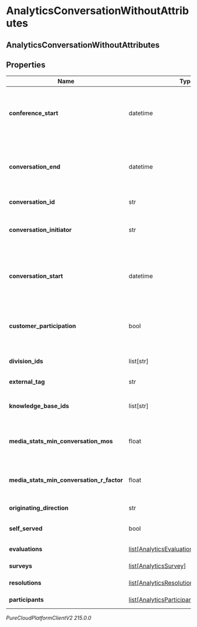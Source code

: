 # AnalyticsConversationWithoutAttributes

## AnalyticsConversationWithoutAttributes

## Properties

|Name | Type | Description | Notes|
|------------ | ------------- | ------------- | -------------|
| **conference_start** | datetime | The start time of a conference call. Date time is represented as an ISO-8601 string. For example: yyyy-MM-ddTHH:mm:ss[.mmm]Z | [optional] |
| **conversation_end** | datetime | The end time of a conversation. Date time is represented as an ISO-8601 string. For example: yyyy-MM-ddTHH:mm:ss[.mmm]Z | [optional] |
| **conversation_id** | str | Unique identifier for the conversation | [optional] |
| **conversation_initiator** | str | Indicates the participant purpose of the participant initiating a message conversation | [optional] |
| **conversation_start** | datetime | The start time of a conversation. Date time is represented as an ISO-8601 string. For example: yyyy-MM-ddTHH:mm:ss[.mmm]Z | [optional] |
| **customer_participation** | bool | Indicates a messaging conversation in which the customer participated by sending at least one message | [optional] |
| **division_ids** | list[str] | Identifier(s) of division(s) associated with a conversation | [optional] |
| **external_tag** | str | External tag for the conversation | [optional] |
| **knowledge_base_ids** | list[str] | The unique identifier(s) of the knowledge base(s) used | [optional] |
| **media_stats_min_conversation_mos** | float | The lowest estimated average MOS among all the audio streams belonging to this conversation | [optional] |
| **media_stats_min_conversation_r_factor** | float | The lowest R-factor value among all of the audio streams belonging to this conversation | [optional] |
| **originating_direction** | str | The original direction of the conversation | [optional] |
| **self_served** | bool | Indicates whether all flow sessions were self serviced | [optional] |
| **evaluations** | [list[AnalyticsEvaluation]](AnalyticsEvaluation) | Evaluations associated with this conversation | [optional] |
| **surveys** | [list[AnalyticsSurvey]](AnalyticsSurvey) | Surveys associated with this conversation | [optional] |
| **resolutions** | [list[AnalyticsResolution]](AnalyticsResolution) | Resolutions associated with this conversation | [optional] |
| **participants** | [list[AnalyticsParticipantWithoutAttributes]](AnalyticsParticipantWithoutAttributes) | Participants in the conversation | [optional] |



_PureCloudPlatformClientV2 215.0.0_
